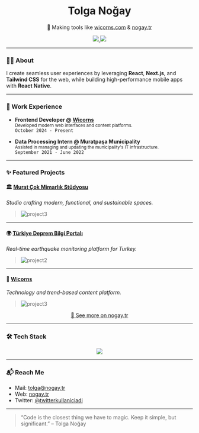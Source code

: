 <h1 align="center">Tolga Noğay</h1>
<p align="center">🚀 Making tools like <a href="https://wicorns.com">wicorns.com</a> & <a href="https://nogay.tr">nogay.tr</a></p>

<p align="center">
  <a href="mailto:tolga@nogay.tr">
    <img src="https://img.shields.io/badge/tolga@nogay.tr-Contact-blue?style=flat-square&logo=gmail&logoColor=white" />
  </a>
  <a href="https://nogay.tr">
    <img src="https://img.shields.io/badge/Website-nogay.tr-000000?style=flat-square&logo=vercel&logoColor=white" />
  </a>
</p>

---

### 👨‍💻 About

I create seamless user experiences by leveraging **React**, **Next.js**, and **Tailwind CSS** for the web, while building high-performance mobile apps with **React Native**.

---

### 💼 Work Experience

- **Frontend Developer @ [Wicorns](https://wicorns.com)**  
  <sub>Developed modern web interfaces and content platforms.</sub>  
  `October 2024 - Present`

- **Data Processing Intern @ Muratpaşa Municipality**  
  <sub>Assisted in managing and updating the municipality's IT infrastructure.</sub>  
  `September 2021 - June 2022`

---

### ✨ Featured Projects

#### 🏛 [Murat Çok Mimarlık Stüdyosu](https://muratcokmimarlik.com)  
_Studio crafting modern, functional, and sustainable spaces._
> ![project3](https://www.nogay.tr/_next/image?url=%2F_next%2Fstatic%2Fmedia%2Fmuratcok.ed4d96a5.png&w=828&q=100)

---

#### 🌍 [Türkiye Deprem Bilgi Portalı](https://depremhatti.xyz)  
_Real-time earthquake monitoring platform for Turkey._
> ![project2](https://www.nogay.tr/_next/image?url=%2F_next%2Fstatic%2Fmedia%2Fdepremhatti.xyz.c8545086.png&w=828&q=100)

---

#### 📰 [Wicorns](https://wicorns.com)  
_Technology and trend-based content platform._
> ![project3](https://www.nogay.tr/_next/image?url=%2F_next%2Fstatic%2Fmedia%2Fwicorns.bab92b74.png&w=828&q=100)

<p align="center">
  <a href="https://nogay.tr">🔗 See more on nogay.tr</a>
</p>

---

### 🛠️ Tech Stack

<p align="center">
  <img src="https://skillicons.dev/icons?i=nextjs,react,ts,tailwind,nodejs,nestjs,prisma,supabase,postgres,figma,vercel" />
</p>

---

### 📬 Reach Me

- Mail: [tolga@nogay.tr](mailto:tolga@nogay.tr)  
- Web: [nogay.tr](https://nogay.tr)  
- Twitter: [@twitterkullaniciadi](https://twitter.com/twitterkullaniciadi)

---

> “Code is the closest thing we have to magic. Keep it simple, but significant.” – Tolga Noğay
